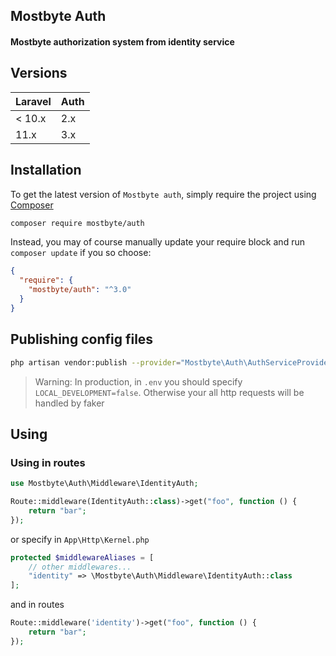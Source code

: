 ## Mostbyte Auth

#### Mostbyte authorization system from identity service

## Versions

| Laravel | Auth |
|:--------|:-----|
| < 10.x  | 2.x  |
| 11.x    | 3.x  |

## Installation

To get the latest version of `Mostbyte auth`, simply require the project using [Composer](https://getcomposer.org)

```bash
composer require mostbyte/auth
```

Instead, you may of course manually update your require block and run `composer update` if you so choose:

```json
{
  "require": {
    "mostbyte/auth": "^3.0"
  }
}
```

## Publishing config files

```bash
php artisan vendor:publish --provider="Mostbyte\Auth\AuthServiceProvider"
```

> Warning: In production, in `.env` you should specify `LOCAL_DEVELOPMENT=false`. Otherwise your all
> http requests will be handled by faker

## Using

### Using in routes

```php
use Mostbyte\Auth\Middleware\IdentityAuth;

Route::middleware(IdentityAuth::class)->get("foo", function () {
    return "bar";
});
```

or specify in `App\Http\Kernel.php`

```php
protected $middlewareAliases = [
    // other middlewares...
    "identity" => \Mostbyte\Auth\Middleware\IdentityAuth::class
];
```

and in routes

```php
Route::middleware('identity')->get("foo", function () {
    return "bar";
});
```
